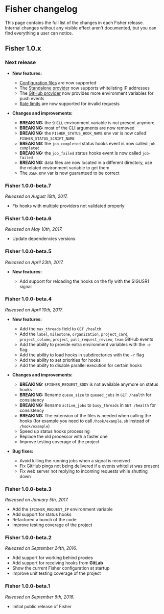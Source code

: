 # Fisher changelog

This page contains the full list of the changes in each Fisher release.
Internal changes without any visible effect aren't documented, but you can find
everything a user can notice.

## Fisher 1.0.x

### Next release

* **New features:**

    * [Configuration files](docs/config.md) are now supported
    * The [Standalone provider](providers/standalone.md) now supports
      whitelisting IP addresses
    * The [GitHub provider](providers/github.md) now provides more environment
        variables for push events
    * [Rate limits](features/rate-limits.md) are now supported for invalid
      requests

* **Changes and improvements:**

    * **BREAKING:** the `SHELL` environment variable is not present anymore
    * **BREAKING:** most of the CLI arguments are now removed
    * **BREAKING:** the `FISHER_STATUS_HOOK_NAME` env var is now
        called `FISHER_STATUS_SCRIPT_NAME`
    * **BREAKING:** the `job_completed` status hooks event is now called
        `job-completed`
    * **BREAKING:** the `job_failed` status hooks event is now called
        `job-failed`
    * **BREAKING:** data files are now located in a different directory, use
        the related environment variable to get them
    * The `USER` env var is now guaranteed to be correct

### Fisher 1.0.0-beta.7

*Released on August 16th, 2017.*

* Fix hooks with multiple providers not validated properly

### Fisher 1.0.0-beta.6

*Released on May 10th, 2017.*

* Update dependencies versions

### Fisher 1.0.0-beta.5

*Released on April 23th, 2017.*

* **New features:**

    * Add support for reloading the hooks on the fly with the SIGUSR1 signal

### Fisher 1.0.0-beta.4

*Released on April 10th, 2017.*

* **New features:**

    * Add the `max_threads` field to `GET /health`
    * Add the `label`, `milestone`, `organization`, `project_card`,
     `project_column`, `project`, `pull_request_review`, `team` GitHub events
    * Add the ability to provide extra environment variables with the `-e` flag
    * Add the ability to load hooks in subdirectories with the `-r` flag
    * Add the ability to set priorities for hooks
    * Add the ability to disable parallel execution for certain hooks

* **Changes and improvements:**

    * **BREAKING:** `$FISHER_REQUEST_BODY` is not available anymore on status
      hooks
    * **BREAKING:** Rename `queue_size` to `queued_jobs` in `GET /health` for
      consistency
    * **BREAKING:** Rename `active_jobs` to `busy_threads` in `GET /health` for
      consistency
    * **BREAKING:** The extension of the files is needed when calling the hooks
      (for example you need to call `/hook/example.sh` instead of `/hook/example`)
    * Speed up status hooks processing
    * Replace the old processor with a faster one
    * Improve testing coverage of the project

* **Bug fixes:**

    * Avoid killing the running jobs when a signal is received
    * Fix GitHub pings not being delivered if a events whitelist was present
    * Fix web server not replying to incoming requests while shutting down

### Fisher 1.0.0-beta.3

*Released on January 5th, 2017.*

* Add the `$FISHER_REQUEST_IP` environment variable
* Add support for status hooks
* Refactored a bunch of the code
* Improve testing coverage of the project

### Fisher 1.0.0-beta.2

*Released on September 24th, 2016.*

* Add support for working behind proxies
* Add support for receiving hooks from **GitLab**
* Show the current Fisher configuration at startup
* Improve unit testing coverage of the project

### Fisher 1.0.0-beta.1

*Released on September 6th, 2016.*

* Initial public release of Fisher
